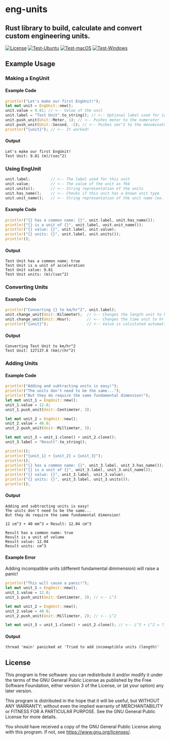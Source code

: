 # eng-units

## Rust library to build, calculate and convert custom engineering units.

[![License](https://img.shields.io/github/license/fjpereny/eng-units)](https://www.gnu.org/licenses/gpl-3.0)
[![Test-Ubuntu](https://github.com/fjpereny/eng-units/actions/workflows/test_ubuntu.yml/badge.svg)](https://github.com/fjpereny/eng-units/actions/workflows/test_macOS.yml)
[![Test-macOS](https://github.com/fjpereny/eng-units/actions/workflows/test_macOS.yml/badge.svg)](https://github.com/fjpereny/eng-units/actions/workflows/test_ubuntu.yml)
[![Test-Windows](https://github.com/fjpereny/eng-units/actions/workflows/test_windows.yml/badge.svg)](https://github.com/fjpereny/eng-units/actions/workflows/test_windows.yml)

## Example Usage
### Making a EngUnit
#### Example Code
```rust
println!("Let's make our first EngUnit!");
let mut unit = EngUnit::new();
unit.value = 9.81; // <-- Value of the unit
unit.label = "Test Unit".to_string(); // <-- Optional label used for identification       
unit.push_unit(Unit::Meter, 1); // <-- Pushes meter to the numerator  
unit.push_unit(Unit::Second, -2); // <-- Pushes sec^2 to the denominator
println!("{unit}"); // <-- It worked!
```
#### Output
```
Let's make our first EngUnit!
Test Unit: 9.81 (m)/(sec^2)
```
### Using EngUnit
```rust
unit.label;         // <-- The label used for this unit
unit.value;         // <-- The value of the unit as f64
unit.units();       // <-- String representation of the units
unit.has_name();    // <-- Checks if this unit has a known unit type
unit.unit_name();   // <-- String representation of the unit name (ex. acceleration)
```
#### Example Code
```rust
println!("{} has a common name: {}", unit.label, unit.has_name());
println!("{} is a unit of {}", unit.label, unit.unit_name());    
println!("{} value: {}", unit.label, unit.value);
println!("{} units: {}", unit.label, unit.units());
println!();
```
#### Output
```
Test Unit has a common name: true
Test Unit is a unit of acceleration
Test Unit value: 9.81
Test Unit units: (m)/(sec^2)
```
### Converting Units
#### Example Code
```rust
println!("Converting {} to km/hr^2", unit.label);
unit.change_unit(Unit::Kilometer);  // <-- Changes the length unit to km
unit.change_unit(Unit::Hour);       // <-- Changes the time unit to hr
println!("{unit}");                 // <-- Value is calculated automatically!
```
#### Output
```
Converting Test Unit to km/hr^2
Test Unit: 127137.6 (km)/(hr^2)
```
### Adding Units
#### Example Code
```rust
println!("Adding and subtracting units is easy!");
println!("The units don't need to be the same...");
println!("But they do require the same fundamental dimension!");
let mut unit_1 = EngUnit::new();
unit_1.value = 12.0;
unit_1.push_unit(Unit::Centimeter, 3);

let mut unit_2 = EngUnit::new();
unit_2.value = 40.0;
unit_2.push_unit(Unit::Millimeter, 3);

let mut unit_3 = unit_1.clone() + unit_2.clone();
unit_3.label = "Result".to_string();

println!();    
println!("{unit_1} + {unit_2} = {unit_3}");
println!();
println!("{} has a common name: {}", unit_3.label, unit_3.has_name());
println!("{} is a unit of {}", unit_3.label, unit_3.unit_name());    
println!("{} value: {}", unit_3.label, unit_3.value);
println!("{} units: {}", unit_3.label, unit_3.units());
println!();
```
#### Output
```
Adding and subtracting units is easy!
The units don't need to be the same...
But they do require the same fundamental dimension!

12 cm^3 + 40 mm^3 = Result: 12.04 cm^3

Result has a common name: true
Result is a unit of volume
Result value: 12.04
Result units: cm^3
```
#### Example Error
Adding incompatible units (different fundamental dimmension) will raise a panic!
```rust
println!("This will cause a panic!");
let mut unit_1 = EngUnit::new();
unit_1.value = 12.0;
unit_1.push_unit(Unit::Centimeter, 3); // <-- L^3

let mut unit_2 = EngUnit::new();
unit_2.value = 40.0;
unit_2.push_unit(Unit::Millimeter, 2); // <-- L^2

let mut unit_3 = unit_1.clone() + unit_2.clone(); // <-- L^3 + L^2 = ??
```
#### Output
```
thread 'main' panicked at 'Tried to add incomaptible units (length)'
```

## License
This program is free software: you can redistribute it and/or modify it under the terms of the GNU General Public License as published by the Free Software Foundation, either version 3 of the License, or (at your option) any later version.

This program is distributed in the hope that it will be useful, but WITHOUT ANY WARRANTY; without even the implied warranty of MERCHANTABILITY or FITNESS FOR A PARTICULAR PURPOSE. See the GNU General Public License for more details.

You should have received a copy of the GNU General Public License along with this program. If not, see <https://www.gnu.org/licenses/>.
